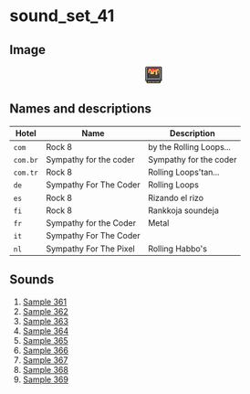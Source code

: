 # sound_set_41

## Image

<div align="center">

![sound_set_41](../uploads/imgs/41.gif)

</div>

## Names and descriptions

| Hotel | Name | Description |
|-|-|-|
| `com` | Rock 8 | by the Rolling Loops... |
| `com.br` | Sympathy for the coder | Sympathy for the coder |
| `com.tr` | Rock 8 | Rolling Loops'tan... |
| `de` | Sympathy For The Coder | Rolling Loops |
| `es` | Rock 8 | Rizando el rizo |
| `fi` | Rock 8 | Rankkoja soundeja |
| `fr` | Sympathy for the Coder | Metal |
| `it` | Sympathy For The Coder |  |
| `nl` | Sympathy For The Pixel | Rolling Habbo's |

## Sounds

1. [Sample 361](../uploads/sounds/sound_machine_sample_361.mp3)
1. [Sample 362](../uploads/sounds/sound_machine_sample_362.mp3)
1. [Sample 363](../uploads/sounds/sound_machine_sample_363.mp3)
1. [Sample 364](../uploads/sounds/sound_machine_sample_364.mp3)
1. [Sample 365](../uploads/sounds/sound_machine_sample_365.mp3)
1. [Sample 366](../uploads/sounds/sound_machine_sample_366.mp3)
1. [Sample 367](../uploads/sounds/sound_machine_sample_367.mp3)
1. [Sample 368](../uploads/sounds/sound_machine_sample_368.mp3)
1. [Sample 369](../uploads/sounds/sound_machine_sample_369.mp3)